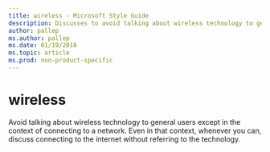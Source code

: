 ```yaml
---
title: wireless - Microsoft Style Guide
description: Discusses to avoid talking about wireless technology to general users except in the context of connecting to a network.
author: pallep
ms.author: pallep
ms.date: 01/19/2018
ms.topic: article
ms.prod: non-product-specific
---
```


# wireless

Avoid
talking about wireless technology to general users except in the
context of connecting to a network. Even in that context, whenever
you can, discuss connecting to the internet without referring to the
technology. 
